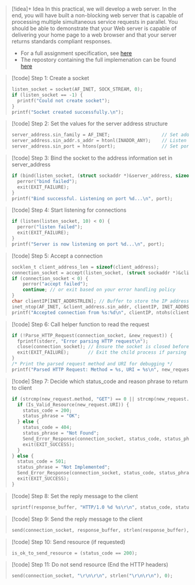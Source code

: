 

 
> [!idea]+ Idea
> In this practical, we will develop a web server. In the end, you will have built a non-blocking web server that is capable of processing multiple simultaneous service requests in parallel. You should be able to demonstrate that your Web server is capable of delivering your home page to a web browser and that your server returns standards compliant responses.
> 
> - For a full assignment specification, see [here](https://myuni.adelaide.edu.au/courses/95212/assignments/385087)
> - The repostory containing the full implemenation can be found [here](https://github.com/santiagosayshey/CNA-S1-2024/tree/assignment1)
> 
> 

> [!code] Step 1: Create a socket
>
> ```c
> listen_socket = socket(AF_INET, SOCK_STREAM, 0);
> if (listen_socket == -1) {
>   printf("Could not create socket");
> }
> printf("Socket created successfully.\n");
> ```

> [!code] Step 2: Set the values for the server address structure
>
> ```c
> server_address.sin_family = AF_INET;                   // Set address family (IPv4)
> server_address.sin_addr.s_addr = htonl(INADDR_ANY);    // Listen on any network interface
> server_address.sin_port = htons(port);                 // Set port number, converting to network byte order
> ```

> [!code] Step 3: Bind the socket to the address information set in server_address
>
> ```c
> if (bind(listen_socket, (struct sockaddr *)&server_address, sizeof(server_address)) < 0) {
>   perror("bind failed");
>   exit(EXIT_FAILURE);
> }
> printf("Bind successful. Listening on port %d...\n", port);
> ```

> [!code] Step 4: Start listening for connections
>
> ```c
> if (listen(listen_socket, 10) < 0) {
>   perror("listen failed");
>   exit(EXIT_FAILURE);
> }
> printf("Server is now listening on port %d...\n", port);
> ```

> [!code] Step 5: Accept a connection
>
> ```c
> socklen_t client_address_len = sizeof(client_address);
> connection_socket = accept(listen_socket, (struct sockaddr *)&client_address, &client_address_len);
> if (connection_socket < 0) {
>     perror("accept failed");
>     continue; // or exit based on your error handling policy
> }
> char clientIP[INET_ADDRSTRLEN]; // Buffer to store the IP address in string format
> inet_ntop(AF_INET, &client_address.sin_addr, clientIP, INET_ADDRSTRLEN); // Convert the IP to a string
> printf("Accepted connection from %s:%d\n", clientIP, ntohs(client_address.sin_port));
> ```

> [!code] Step 6: Call helper function to read the request
>
> ```c
> if (!Parse_HTTP_Request(connection_socket, &new_request)) {
>   fprintf(stderr, "Error parsing HTTP request\n");
>   close(connection_socket); // Ensure the socket is closed before exiting
>   exit(EXIT_FAILURE);       // Exit the child process if parsing fails
> }
> /* Print the parsed request method and URI for debugging */
> printf("Parsed HTTP Request: Method = %s, URI = %s\n", new_request.method, new_request.URI);
> ```

> [!code] Step 7: Decide which status_code and reason phrase to return to client
>
> ```c
> if (strcmp(new_request.method, "GET") == 0 || strcmp(new_request.method, "HEAD") == 0) {
>   if (Is_Valid_Resource(new_request.URI)) {
>     status_code = 200;
>     status_phrase = "OK";
>   } else {
>     status_code = 404;
>     status_phrase = "Not Found";
>     Send_Error_Response(connection_socket, status_code, status_phrase);
>     exit(EXIT_SUCCESS);
>   }
> } else {
>   status_code = 501;
>   status_phrase = "Not Implemented";
>   Send_Error_Response(connection_socket, status_code, status_phrase);
>   exit(EXIT_SUCCESS);
> }
> ```

> [!code] Step 8: Set the reply message to the client
>
> ```c
> sprintf(response_buffer, "HTTP/1.0 %d %s\r\n", status_code, status_phrase);
> ```

> [!code] Step 9: Send the reply message to the client
>
> ```c
> send(connection_socket, response_buffer, strlen(response_buffer), 0);
> ```

> [!code] Step 10: Send resource (if requested)
>
> ```c
> is_ok_to_send_resource = (status_code == 200);
> ```

> [!code] Step 11: Do not send resource (End the HTTP headers)
>
> ```c
> send(connection_socket, "\r\n\r\n", strlen("\r\n\r\n"), 0);
> ```
